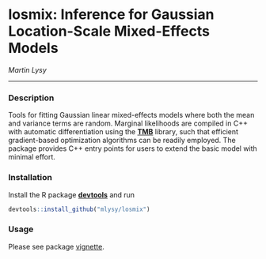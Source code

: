 # losmix: Inference for Gaussian Location-Scale Mixed-Effects Models

*Martin Lysy*

---

### Description

Tools for fitting Gaussian linear mixed-effects models where both the mean and variance terms are random.  Marginal likelihoods are compiled in C++ with automatic differentiation using the [**TMB**](https://github.com/kaskr/adcomp/wiki) library, such that efficient gradient-based optimization algorithms can be readily employed.  The package provides C++ entry points for users to extend the basic model with minimal effort.

### Installation

Install the R package [**devtools**](https://CRAN.R-project.org/package=devtools) and run
```r
devtools::install_github("mlysy/losmix")
```

### Usage

Please see package [vignette](http://htmlpreview.github.io/?https://github.com/mlysy/losmix/master/doc/losmix.html).
